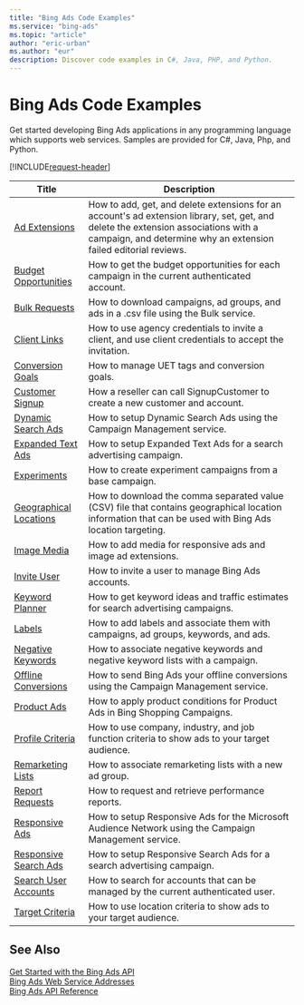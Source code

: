 ```yaml
---
title: "Bing Ads Code Examples"
ms.service: "bing-ads"
ms.topic: "article"
author: "eric-urban"
ms.author: "eur"
description: Discover code examples in C#, Java, PHP, and Python.
---
```

# Bing Ads Code Examples
Get started developing Bing Ads applications in any programming language which supports web services. Samples are provided for C#, Java, Php, and Python. 

[!INCLUDE[request-header](./includes/code-tips.md)]

|Title|Description|
|-----|-----|
|[Ad Extensions](./code-example-ad-extensions.md)|How to add, get, and delete extensions for an account's ad extension library, set, get, and delete the extension associations with a campaign, and determine why an extension failed editorial reviews.|
|[Budget Opportunities](./code-example-budget-opportunities.md)|How to get the budget opportunities for each campaign in the current authenticated account.|
|[Bulk Requests](./code-example-bulk-requests.md)|How to download campaigns, ad groups, and ads in a .csv file using the Bulk service.|
|[Client Links](./code-example-client-links.md)|How to use agency credentials to invite a client, and use client credentials to accept the invitation.|
|[Conversion Goals](./code-example-conversion-goals.md)|How to manage UET tags and conversion goals.|
|[Customer Signup](./code-example-customer-signup.md)|How a reseller can call SignupCustomer to create a new customer and account.|
|[Dynamic Search Ads](./code-example-dynamic-search-ads.md)|How to setup Dynamic Search Ads using the Campaign Management service.|
|[Expanded Text Ads](./code-example-expanded-text-ads.md)|How to setup Expanded Text Ads for a search advertising campaign.|
|[Experiments](./code-example-experiments.md)|How to create experiment campaigns from a base campaign.|
|[Geographical Locations](./code-example-geographical-locations.md)|How to download the comma separated value (CSV) file that contains geographical location information that can be used with Bing Ads location targeting.|
|[Image Media](./code-example-image-media.md)|How to add media for responsive ads and image ad extensions.|
|[Invite User](./code-example-invite-user.md)|How to invite a user to manage Bing Ads accounts.|
|[Keyword Planner](./code-example-keyword-planner.md)|How to get keyword ideas and traffic estimates for search advertising campaigns.|
|[Labels](./code-example-labels.md)|How to add labels and associate them with campaigns, ad groups, keywords, and ads.|
|[Negative Keywords](./code-example-negative-keywords.md)|How to associate negative keywords and negative keyword lists with a campaign.|
|[Offline Conversions](./code-example-offline-conversions.md)|How to send Bing Ads your offline conversions using the Campaign Management service.|
|[Product Ads](./code-example-product-ads.md)|How to apply product conditions for Product Ads in Bing Shopping Campaigns.|
|[Profile Criteria](./code-example-profile-criteria.md)|How to use company, industry, and job function criteria to show ads to your target audience.|
|[Remarketing Lists](./code-example-remarketing-lists.md)|How to associate remarketing lists with a new ad group.|
|[Report Requests](./code-example-report-requests.md)|How to request and retrieve performance reports.|
|[Responsive Ads](./code-example-responsive-ads.md)|How to setup Responsive Ads for the Microsoft Audience Network using the Campaign Management service.|
|[Responsive Search Ads](./code-example-responsive-search-ads.md)|How to setup Responsive Search Ads for a search advertising campaign.|
|[Search User Accounts](./code-example-search-user-accounts.md)|How to search for accounts that can be managed by the current authenticated user.|
|[Target Criteria](./code-example-target-criteria.md)|How to use location criteria to show ads to your target audience.|

## See Also
[Get Started with the Bing Ads API](get-started.md)  
[Bing Ads Web Service Addresses](web-service-addresses.md)  
[Bing Ads API Reference](reference.md)  
